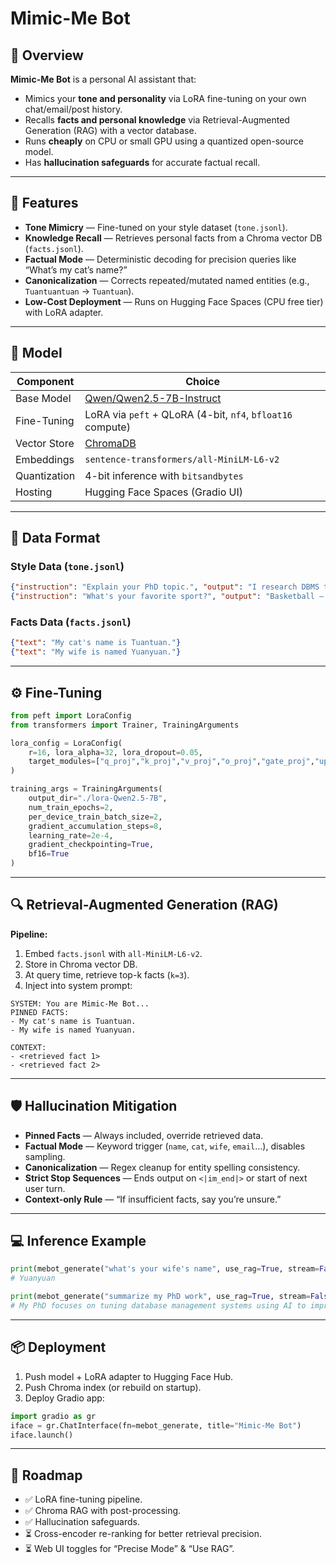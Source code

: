 # Mimic-Me Bot

## 📌 Overview
**Mimic-Me Bot** is a personal AI assistant that:
- Mimics your **tone and personality** via LoRA fine-tuning on your own chat/email/post history.
- Recalls **facts and personal knowledge** via Retrieval-Augmented Generation (RAG) with a vector database.
- Runs **cheaply** on CPU or small GPU using a quantized open-source model.
- Has **hallucination safeguards** for accurate factual recall.

---

## 🚀 Features
- **Tone Mimicry** — Fine-tuned on your style dataset (`tone.jsonl`).
- **Knowledge Recall** — Retrieves personal facts from a Chroma vector DB (`facts.jsonl`).
- **Factual Mode** — Deterministic decoding for precision queries like “What’s my cat’s name?”
- **Canonicalization** — Corrects repeated/mutated named entities (e.g., `Tuantuantuan` → `Tuantuan`).
- **Low-Cost Deployment** — Runs on Hugging Face Spaces (CPU free tier) with LoRA adapter.

---

## 🧠 Model
| Component       | Choice |
|-----------------|--------|
| Base Model      | [Qwen/Qwen2.5-7B-Instruct](https://huggingface.co/Qwen/Qwen2.5-7B-Instruct) |
| Fine-Tuning     | LoRA via `peft` + QLoRA (4-bit, `nf4`, `bfloat16` compute) |
| Vector Store    | [ChromaDB](https://www.trychroma.com/) |
| Embeddings      | `sentence-transformers/all-MiniLM-L6-v2` |
| Quantization    | 4-bit inference with `bitsandbytes` |
| Hosting         | Hugging Face Spaces (Gradio UI) |

---

## 📂 Data Format

### Style Data (`tone.jsonl`)
```json
{"instruction": "Explain your PhD topic.", "output": "I research DBMS tuning with AI to improve performance."}
{"instruction": "What's your favorite sport?", "output": "Basketball — I usually play as a guard."}
```

### Facts Data (`facts.jsonl`)
```json
{"text": "My cat's name is Tuantuan."}
{"text": "My wife is named Yuanyuan."}
```

---

## ⚙️ Fine-Tuning

```python
from peft import LoraConfig
from transformers import Trainer, TrainingArguments

lora_config = LoraConfig(
    r=16, lora_alpha=32, lora_dropout=0.05,
    target_modules=["q_proj","k_proj","v_proj","o_proj","gate_proj","up_proj","down_proj"]
)

training_args = TrainingArguments(
    output_dir="./lora-Qwen2.5-7B",
    num_train_epochs=2,
    per_device_train_batch_size=2,
    gradient_accumulation_steps=8,
    learning_rate=2e-4,
    gradient_checkpointing=True,
    bf16=True
)
```

---

## 🔍 Retrieval-Augmented Generation (RAG)

**Pipeline:**
1. Embed `facts.jsonl` with `all-MiniLM-L6-v2`.
2. Store in Chroma vector DB.
3. At query time, retrieve top-k facts (`k=3`).
4. Inject into system prompt:
```
SYSTEM: You are Mimic-Me Bot...  
PINNED FACTS:  
- My cat's name is Tuantuan.  
- My wife is named Yuanyuan.  

CONTEXT:  
- <retrieved fact 1>  
- <retrieved fact 2>
```

---

## 🛡️ Hallucination Mitigation
- **Pinned Facts** — Always included, override retrieved data.
- **Factual Mode** — Keyword trigger (`name`, `cat`, `wife`, `email`…), disables sampling.
- **Canonicalization** — Regex cleanup for entity spelling consistency.
- **Strict Stop Sequences** — Ends output on `<|im_end|>` or start of next user turn.
- **Context-only Rule** — “If insufficient facts, say you’re unsure.”

---

## 💻 Inference Example
```python
print(mebot_generate("what's your wife's name", use_rag=True, stream=False))
# Yuanyuan

print(mebot_generate("summarize my PhD work", use_rag=True, stream=False))
# My PhD focuses on tuning database management systems using AI to improve performance.
```

---

## 📦 Deployment
1. Push model + LoRA adapter to Hugging Face Hub.
2. Push Chroma index (or rebuild on startup).
3. Deploy Gradio app:
```python
import gradio as gr
iface = gr.ChatInterface(fn=mebot_generate, title="Mimic-Me Bot")
iface.launch()
```

---

## 📅 Roadmap
- ✅ LoRA fine-tuning pipeline.
- ✅ Chroma RAG with post-processing.
- ✅ Hallucination safeguards.
- ⏳ Cross-encoder re-ranking for better retrieval precision.
- ⏳ Web UI toggles for “Precise Mode” & “Use RAG”.
